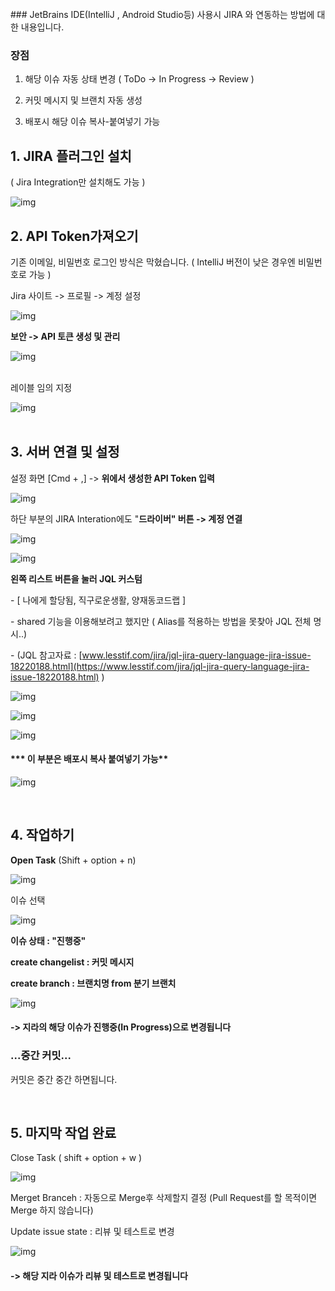 
<br/>
### JetBrains IDE(IntelliJ , Android Studio등) 사용시 JIRA 와 연동하는 방법에 대한 내용입니다.

### 장점 

1. 해당 이슈 자동 상태 변경 ( ToDo -> In Progress -> Review ) 

2. 커밋 메시지 및 브랜치 자동 생성 

3. 배포시 해당 이슈 복사-붙여넣기 가능


## 1. JIRA 플러그인 설치

( Jira Integration만 설치해도 가능 )

![img](https://blog.kakaocdn.net/dn/bp4bd7/btqMMh3p8EL/zenH0F1GUBtkSfhbpXcSdk/img.png)


## 2. API Token가져오기

기존 이메일, 비밀번호 로그인 방식은 막혔습니다. ( IntelliJ 버전이 낮은 경우엔 비밀번호로 가능 )

 Jira 사이트 -> 프로필 -> 계정 설정

![img](https://blog.kakaocdn.net/dn/sdEUG/btqK8jPqFv2/bRi15BbF3EfdARHQmLsRBK/img.png)


**보안 -> API 토큰 생성 및 관리**

![img](https://blog.kakaocdn.net/dn/UmyTZ/btqLf5WFe9Q/WNYNUgJNspsv4FCDk9GAUk/img.png)

<br/>
레이블 임의 지정

![img](https://blog.kakaocdn.net/dn/dsnHhs/btqLblziQka/NEYwwHwa5snMrKP0SvHjh0/img.png)
<br/><br/>
## 3. 서버 연결 및 설정 

설정 화면 [Cmd + ,] -> **위에서 생성한 API Token 입력**

![img](https://blog.kakaocdn.net/dn/bnSASn/btqMM3Q66At/xKaFSRrvydw37A5vBnCAK0/img.png)



하단 부분의 JIRA Interation에도 "**드라이버" 버튼 -> 계정 연결**

![img](https://blog.kakaocdn.net/dn/BpdQd/btqMMigV61n/uDe3lZJbSZP8VZElhzZ2Wk/img.png)

![img](https://blog.kakaocdn.net/dn/bdrRsf/btqMN2EeE8V/KXNpnWyJKhpcLlhIKXLrwK/img.png)

**왼쪽 리스트 버튼을 눌러 JQL 커스텀** 

\- [ 나에게 할당됨, 직구로운생활, 양재동코드랩 ] 

\- shared 기능을 이용해보려고 했지만 ( Alias를 적용하는 방법을 못찾아 JQL 전체 명시..) 

\- (JQL 참고자료 : [www.lesstif.com/jira/jql-jira-query-language-jira-issue-18220188.html](https://www.lesstif.com/jira/jql-jira-query-language-jira-issue-18220188.html) )



![img](https://blog.kakaocdn.net/dn/bPNTWU/btqMOx41x48/nmtg41dlWiusouR0c1K1iK/img.png)



![img](https://blog.kakaocdn.net/dn/5XFGI/btqMOyizlsg/hXNaVEKy761hmeVeiUdyuK/img.png)


![img](https://blog.kakaocdn.net/dn/RfvyG/btqMNwyNXvo/ApPCahvjZkUHNUxiEAUYFK/img.png)
<br/>

####  *** 이 부분은 배포시 복사 붙여넣기 가능**

![img](https://blog.kakaocdn.net/dn/bxZKmN/btqMNxLioKr/SavgJrZ4BmUIhY4YMTRq4k/img.png)

<br/>

## 4. 작업하기

**Open Task** (Shift + option + n)

![img](https://blog.kakaocdn.net/dn/tIEoF/btqMTg9kcpZ/QThFj4ZhmXjWDa2w6fGMck/img.png)



이슈 선택

![img](https://blog.kakaocdn.net/dn/pqGb1/btqMPh1Zy9j/KoILqcxiF6ZkmaQDdIvAr1/img.png)



**이슈 상태 : "진행중"** 

**create changelist : 커밋 메시지**

**create branch : 브랜치명 from 분기 브랜치**

![img](https://blog.kakaocdn.net/dn/bwoYGu/btqMNxdqHkn/aK4nkvYwRIJ9HSXOQj6k70/img.png)

#### **-> 지라의 해당 이슈가 진행중(In Progress)으로 변경됩니다**

####  

### ...중간 커밋...

커밋은 중간 중간 하면됩니다. 

<br/>

## 5. 마지막 작업 완료

Close Task ( shift + option + w )



![img](https://blog.kakaocdn.net/dn/PdDak/btqMMhPWE39/IJTw3UJwmkPIYdjEbHK8N0/img.png)



Merget Branceh : 자동으로 Merge후 삭제할지 결정 (Pull Request를 할 목적이면 Merge 하지 않습니다)

Update issue state : 리뷰 및 테스트로 변경

![img](https://blog.kakaocdn.net/dn/bRnMns/btqMNxLiLM7/K4KkfRP6JiAiYoirg6LgAK/img.png)

#### -> 해당 지라 이슈가 리뷰 및 테스트로 변경됩니다
